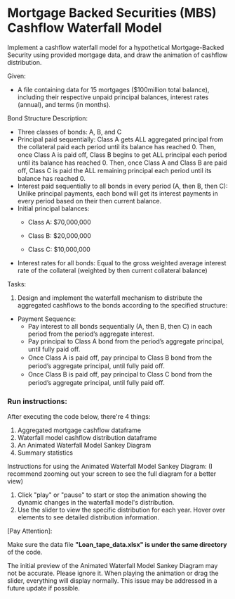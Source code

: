 # Mortgage Backed Securities (MBS) Cashflow Waterfall Model

Implement a cashflow waterfall model for a hypothetical Mortgage-Backed Security using provided mortgage data, and draw the animation of cashflow distribution.


Given:
- A file containing data for 15 mortgages ($100million total balance), including their respective unpaid principal balances, interest
rates (annual), and terms (in months).

Bond Structure Description:
- Three classes of bonds: A, B, and C
- Principal paid sequentially: Class A gets ALL aggregated principal from the collateral paid each period until its balance has reached 0.
Then, once Class A is paid oﬀ, Class B begins to get ALL principal each period until its balance has reached 0.
Then, once Class A and Class B are paid oﬀ, Class C is paid the ALL remaining principal each period until its balance has reached 0.
- Interest paid sequentially to all bonds in every period (A, then B, then C): Unlike principal payments, each bond will get its interest
payments in every period based on their then current balance.
- Initial principal balances:
  * Class A: $70,000,000

  * Class B: $20,000,000

  * Class C: $10,000,000
- Interest rates for all bonds: Equal to the gross weighted average interest rate of the collateral (weighted by then current collateral
balance)

Tasks:
1. Design and implement the waterfall mechanism to distribute the aggregated cashflows to the bonds according to the
specified structure:
* Payment Sequence:
  * Pay interest to all bonds sequentially (A, then B, then C) in each period from the period’s aggregate interest.
  * Pay principal to Class A bond from the period’s aggregate principal, until fully paid oﬀ.
  * Once Class A is paid oﬀ, pay principal to Class B bond from the period’s aggregate principal, until fully paid oﬀ.
  * Once Class B is paid oﬀ, pay principal to Class C bond from the period’s aggregate principal, until fully paid oﬀ.


### Run instructions:

After executing the code below, there're 4 things:

1. Aggregated mortgage cashflow dataframe
2. Waterfall model cashflow distribution dataframe
3. An Animated Waterfall Model Sankey Diagram
4. Summary statistics

Instructions for using the Animated Waterfall Model Sankey Diagram:
(I recommend zooming out your screen to see the full diagram for a better view)

1. Click "play" or "pause" to start or stop the animation showing the dynamic changes in the waterfall model's distribution.
2. Use the slider to view the specific distribution for each year. Hover over elements to see detailed distribution information.


[Pay Attention]:

Make sure the data file **"Loan_tape_data.xlsx" is under the same directory** of the code.

The initial preview of the Animated Waterfall Model Sankey Diagram may not be accurate. Please ignore it. When playing the animation or drag the slider, everything will display normally. This issue may be addressed in a future update if possible.
